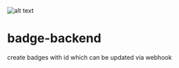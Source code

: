 ![alt text](https://badge.julina.ch/1f2afea1)

# badge-backend
create badges with id which can be updated via webhook
